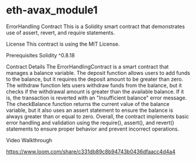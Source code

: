 # eth-avax_module1

ErrorHandling Contract This is a Solidity smart contract that demonstrates use of assert, revert, and require statements.

License This contract is using the MIT License.

Prerequisites Solidity ^0.8.18

Contract Details The ErrorHandlingContract is a smart contract that manages a balance variable. The deposit function allows users to add funds to the balance, but it requires the deposit amount to be greater than zero. The withdraw function lets users withdraw funds from the balance, but it checks if the withdrawal amount is greater than the available balance. If it is, the transaction is reverted with an "Insufficient balance" error message. The checkBalance function returns the current value of the balance variable, but it also uses an assert statement to ensure the balance is always greater than or equal to zero. Overall, the contract implements basic error handling and validation using the require(), assert(), and revert() statements to ensure proper behavior and prevent incorrect operations.

Video Walkthrough

https://www.loom.com/share/c331db89c8b94743b0436dfaacc4d4a4
